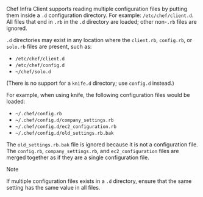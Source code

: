 Chef Infra Client supports reading multiple configuration files by
putting them inside a `.d` configuration directory. For example:
`/etc/chef/client.d`. All files that end in `.rb` in the `.d` directory
are loaded; other non-`.rb` files are ignored.

`.d` directories may exist in any location where the `client.rb`,
`config.rb`, or `solo.rb` files are present, such as:

- `/etc/chef/client.d`
- `/etc/chef/config.d`
- `~/chef/solo.d`

(There is no support for a `knife.d` directory; use `config.d` instead.)

For example, when using knife, the following configuration files would
be loaded:

- `~/.chef/config.rb`
- `~/.chef/config.d/company_settings.rb`
- `~/.chef/config.d/ec2_configuration.rb`
- `~/.chef/config.d/old_settings.rb.bak`

The `old_settings.rb.bak` file is ignored because it is not a
configuration file. The `config.rb`, `company_settings.rb`, and
`ec2_configuration` files are merged together as if they are a single
configuration file.

<div class="admonition-note">

<p class="admonition-note-title">Note</p>

<div class="admonition-note-text">

If multiple configuration files exists in a `.d` directory, ensure that
the same setting has the same value in all files.

</div>
</div>